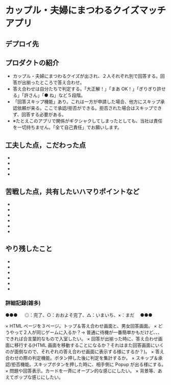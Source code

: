 # カップル・夫婦にまつわるクイズマッチアプリ

## デプロイ先

## プロダクトの紹介

- カップル・夫婦にまつわるクイズが出され、２人それぞれ別で回答する。回答が出揃ったところで答え合わせ。
- 答え合わせは自分たちで判定する。「大正解！」「まあ OK！」「ぎりぎり許せる」「許さん」「● ね」など５段階。
- 「回答スキップ機能」あり。これは一方が申請した場合、他方にスキップ承認依頼が来る。ここで承認/拒否ができる。拒否された場合はスキップできず、回答する必要がある。
- ※たとえこのアプリで関係がギクシャクしてしまったとしても、当社は責任を一切持ちません。「全て自己責任」でお願いします。

## 工夫した点，こだわった点

-
-
-
-

## 苦戦した点，共有したいハマりポイントなど

-
-
-
-
-
-

## やり残したこと

-
-
-
-
-
-

### 詳細記録(雑多)

●●● 　 ◎：完了、○：おおよそ完了、△：いまいち、×：まだ　 ●●●

× HTML ページを３ページ。トップ＆答え合わせ画面と、男女回答画面。
× どうやって２人が同じゲームに入るか？→ 普通に待機が一番簡単かもだけど、、、できれば合言葉的なもので入室したい。
× 回答が出揃った時に、答え合わせ画面に移行する(HTML 画面を移動することになるか？それはまた回答画面にいくのが面倒なので、それぞれの答え合わせ画面に表示する様にするか？)。
× 答え合わせの際の判定機能。ボタン押した後に判定を集計するか。
× スキップ＆承認/拒否機能。スキップボタンを押した時に、相手側に Popup が出る様にする。
× 問題や回答表示。カードを一斉にオープン的な感じにしたい。
× 背景等、あえてポップな感じにしたい。
